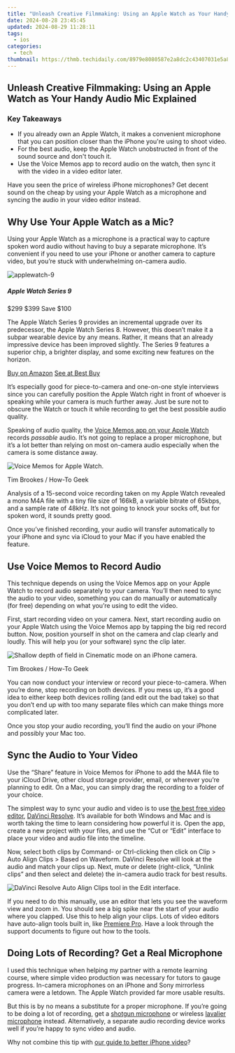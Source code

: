 ```yaml
---
title: "Unleash Creative Filmmaking: Using an Apple Watch as Your Handy Audio Mic Explained"
date: 2024-08-28 23:45:45
updated: 2024-08-29 11:28:11
tags:
  - ios
categories:
  - tech
thumbnail: https://thmb.techidaily.com/8979e8080587e2a8dc2c43407031e5a8747618e7ac4eca2f3b40cffb1bdf15c9.jpg
---
```


## Unleash Creative Filmmaking: Using an Apple Watch as Your Handy Audio Mic Explained

### Key Takeaways

* If you already own an Apple Watch, it makes a convenient microphone that you can position closer than the iPhone you're using to shoot video.
* For the best audio, keep the Apple Watch unobstructed in front of the sound source and don't touch it.
* Use the Voice Memos app to record audio on the watch, then sync it with the video in a video editor later.

 Have you seen the price of wireless iPhone microphones? Get decent sound on the cheap by using your Apple Watch as a microphone and syncing the audio in your video editor instead.

##  Why Use Your Apple Watch as a Mic?

 Using your Apple Watch as a microphone is a practical way to capture spoken word audio without having to buy a separate microphone. It’s convenient if you need to use your iPhone or another camera to capture video, but you’re stuck with underwhelming on-camera audio.

![applewatch-9](https://static1.howtogeekimages.com/wordpress/wp-content/uploads/2023/09/applewatch-9.png) 

#####  Apple Watch Series 9

$299 $399 Save $100 

The Apple Watch Series 9 provides an incremental upgrade over its predecessor, the Apple Watch Series 8\. However, this doesn’t make it a subpar wearable device by any means. Rather, it means that an already impressive device has been improved slightly. The Series 9 features a superior chip, a brighter display, and some exciting new features on the horizon.

[Buy on Amazon](https://www.amazon.com/dp/B0CSTJ2Y5F?tag=hotoge-20&ascsubtag=UUhtgUeUpU2004207&asc%5Frefurl=https%3A%2F%2Fwww.howtogeek.com%2Fwhy-i-use-my-apple-watch-as-a-microphone-for-videos-and-how%2F&asc%5Fcampaign=Evergreen) [See at Best Buy](https://shop-links.co/link/?exclusive=1&publisher_slug=itechdaily19598&url=https%3A%2F%2Fwww.bestbuy.com%2Fsite%2Fapple-watch-device-accessories%2Fapple-watch-series-9%2Fpcmcat1694543524033.c%3Fid%3Dpcmcat1694543524033) 

 It’s especially good for piece-to-camera and one-on-one style interviews since you can carefully position the Apple Watch right in front of whoever is speaking while your camera is much further away. Just be sure not to obscure the Watch or touch it while recording to get the best possible audio quality.

 Speaking of audio quality, the [Voice Memos app on your Apple Watch](https://on-screen-recording.techidaily.com/updated-elite-hd-visual-snapshot-solutions-for-2024/) records _passable_ audio. It’s not going to replace a proper microphone, but it’s a lot better than relying on most on-camera audio especially when the camera is some distance away.

![Voice Memos for Apple Watch.](https://static1.howtogeekimages.com/wordpress/wp-content/uploads/2024/07/voice_memos.jpg) 

Tim Brookes / How-To Geek

 Analysis of a 15-second voice recording taken on my Apple Watch revealed a mono M4A file with a tiny file size of 166kB, a variable bitrate of 65kbps, and a sample rate of 48kHz. It’s not going to knock your socks off, but for spoken word, it sounds pretty good.

 Once you’ve finished recording, your audio will transfer automatically to your iPhone and sync via iCloud to your Mac if you have enabled the feature.

##  Use Voice Memos to Record Audio

 This technique depends on using the Voice Memos app on your Apple Watch to record audio separately to your camera. You’ll then need to sync the audio to your video, something you can do manually or automatically (for free) depending on what you’re using to edit the video.

 First, start recording video on your camera. Next, start recording audio on your Apple Watch using the Voice Memos app by tapping the big red record button. Now, position yourself in shot on the camera and clap clearly and loudly. This will help you (or your software) sync the clip later.

![Shallow depth of field in Cinematic mode on an iPhone camera.](https://static1.howtogeekimages.com/wordpress/wp-content/uploads/2024/07/cinematic_mode_video-1.png) 

Tim Brookes / How-To Geek

 You can now conduct your interview or record your piece-to-camera. When you’re done, stop recording on both devices. If you mess up, it’s a good idea to either keep both devices rolling (and edit out the bad take) so that you don’t end up with too many separate files which can make things more complicated later.

 Once you stop your audio recording, you’ll find the audio on your iPhone and possibly your Mac too.

##  Sync the Audio to Your Video

 Use the “Share” feature in Voice Memos for iPhone to add the M4A file to your iCloud Drive, other cloud storage provider, email, or wherever you’re planning to edit. On a Mac, you can simply drag the recording to a folder of your choice.

 The simplest way to sync your audio and video is to use [the best free video editor](https://bypass-frp.techidaily.com/in-2024-the-complete-guide-to-tecno-pova-5-frp-bypass-everything-you-need-to-know-by-drfone-android/), [DaVinci Resolve](https://www.blackmagicdesign.com/products/davinciresolve). It’s available for both Windows and Mac and is worth taking the time to learn considering how powerful it is. Open the app, create a new project with your files, and use the “Cut or “Edit” interface to place your video and audio file into the timeline.

 Now, select both clips by Command- or Ctrl-clicking then click on Clip > Auto Align Clips > Based on Waveform. DaVinci Resolve will look at the audio and match your clips up. Next, mute or delete (right-click, “Unlink clips” and then select and delete) the in-camera audio track for best results.

![DaVinci Resolve Auto Align Clips tool in the Edit interface.](https://static1.howtogeekimages.com/wordpress/wp-content/uploads/2024/07/screenshot-2024-07-17-at-13-52-00.png) 

 If you need to do this manually, use an editor that lets you see the waveform view and zoom in. You should see a big spike near the start of your audio where you clapped. Use this to help align your clips. Lots of video editors have auto-align tools built in, like [Premiere Pro](https://www.youtube.com/watch?v=7GN6scDjgsc). Have a look through the support documents to figure out how to the tools.

##  Doing Lots of Recording? Get a Real Microphone

 I used this technique when helping my partner with a remote learning course, where simple video production was necessary for tutors to gauge progress. In-camera microphones on an iPhone and Sony mirrorless camera were a letdown. The Apple Watch provided far more usable results.

 But this is by no means a substitute for a proper microphone. If you’re going to be doing a lot of recording, get a [shotgun microphone](https://www.amazon.com/s?k=shotgun+microphone&tag=hotoge-20&ascsubtag=UUhtgUeUpU2004207&asc%5Frefurl=https%3A%2F%2Fwww.howtogeek.com%2Fwhy-i-use-my-apple-watch-as-a-microphone-for-videos-and-how%2F&asc%5Fcampaign=Evergreen) or wireless [lavalier microphone](https://www.amazon.com/s?k=lavalier+microphone&tag=hotoge-20&ascsubtag=UUhtgUeUpU2004207&asc%5Frefurl=https%3A%2F%2Fwww.howtogeek.com%2Fwhy-i-use-my-apple-watch-as-a-microphone-for-videos-and-how%2F&asc%5Fcampaign=Evergreen) instead. Alternatively, a separate audio recording device works well if you’re happy to sync video and audio.

 Why not combine this tip with [our guide to better iPhone video](https://bypass-frp.techidaily.com/about-zte-nubia-flip-5g-frp-bypass-by-drfone-android/)?

<ins class="adsbygoogle"
     style="display:block"
     data-ad-format="autorelaxed"
     data-ad-client="ca-pub-7571918770474297"
     data-ad-slot="1223367746"></ins>



<ins class="adsbygoogle"
     style="display:block"
     data-ad-client="ca-pub-7571918770474297"
     data-ad-slot="8358498916"
     data-ad-format="auto"
     data-full-width-responsive="true"></ins>
